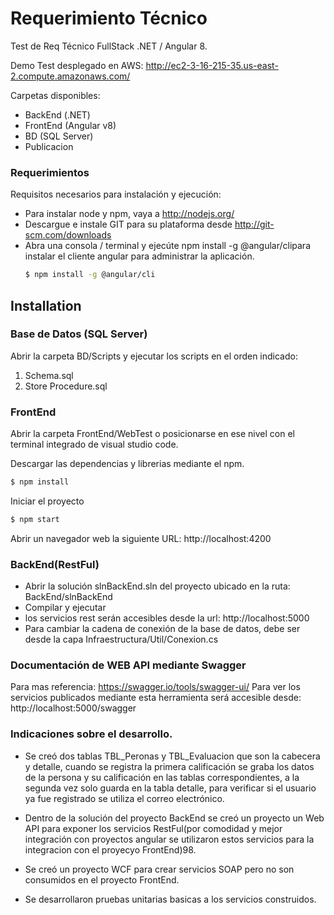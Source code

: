 # Requerimiento Técnico

Test de Req Técnico FullStack .NET / Angular 8.

Demo Test desplegado en AWS: http://ec2-3-16-215-35.us-east-2.compute.amazonaws.com/

Carpetas disponibles:

  - BackEnd (.NET)
  - FrontEnd (Angular v8)
  - BD (SQL Server)
  - Publicacion

### Requerimientos

Requisitos necesarios para instalación y ejecución:

* Para instalar node y npm, vaya a http://nodejs.org/
* Descargue e instale GIT para su plataforma desde http://git-scm.com/downloads
* Abra una consola / terminal y ejecúte npm install -g @angular/clipara instalar el cliente angular para administrar la aplicación.
    ```sh
    $ npm install -g @angular/cli
    ```

## Installation

### Base de Datos (SQL Server)
Abrir la carpeta BD/Scripts y ejecutar los scripts en el orden indicado:
 1. Schema.sql
 2. Store Procedure.sql
### FrontEnd
Abrir la carpeta FrontEnd/WebTest o posicionarse en ese nivel con el terminal integrado de visual studio code.

Descargar las dependencias y librerias mediante el npm.

```sh
$ npm install
```

Iniciar el proyecto

```sh
$ npm start
```
Abrir un navegador web la siguiente URL: http://localhost:4200

### BackEnd(RestFul)

* Abrir la solución slnBackEnd.sln del proyecto ubicado en la ruta: BackEnd/slnBackEnd 
* Compilar y ejecutar
* los servicios rest serán accesibles desde la url: http://localhost:5000
* Para cambiar la cadena de conexión de la base de datos, debe ser desde la capa Infraestructura/Util/Conexion.cs


### Documentación de WEB API mediante Swagger
Para mas referencia: https://swagger.io/tools/swagger-ui/
Para ver los servicios publicados mediante esta herramienta será accesible desde: http://localhost:5000/swagger

### Indicaciones sobre el desarrollo.
* Se creó dos tablas TBL_Peronas y TBL_Evaluacion que son la cabecera y detalle, cuando se registra la primera calificación se graba los datos de la persona y su calificación en las tablas correspondientes, a la segunda vez solo guarda en la tabla detalle, para verificar si el usuario ya fue registrado se utiliza el correo electrónico.

* Dentro de la solución del proyecto BackEnd se creó un proyecto un Web API para exponer los servicios RestFul(por comodidad y mejor integración con proyectos angular se utilizaron estos servicios para la integracion con el proyecyo FrontEnd)98.

* Se creó un proyecto WCF para crear servicios SOAP pero no son consumidos en el proyecto FrontEnd.

* Se desarrollaron pruebas unitarias basicas a los servicios construidos.


